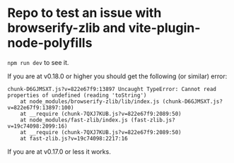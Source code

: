 # Repo to test an issue with browserify-zlib and vite-plugin-node-polyfills

`npm run dev` to see it.

If you are at v0.18.0 or higher you should get the following (or similar) error:
```
chunk-D6GJMSXT.js?v=822e67f9:13897 Uncaught TypeError: Cannot read properties of undefined (reading 'toString')
    at node_modules/browserify-zlib/lib/index.js (chunk-D6GJMSXT.js?v=822e67f9:13897:100)
    at __require (chunk-7QXJ7KUB.js?v=822e67f9:2089:50)
    at node_modules/fast-zlib/index.js (fast-zlib.js?v=19c74098:2099:16)
    at __require (chunk-7QXJ7KUB.js?v=822e67f9:2089:50)
    at fast-zlib.js?v=19c74098:2217:16
```

If you are at v0.17.0 or less it works.
